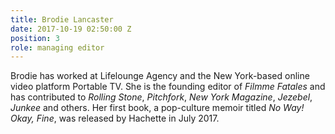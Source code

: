 ```yaml
---
title: Brodie Lancaster
date: 2017-10-19 02:50:00 Z
position: 3
role: managing editor
---
```


Brodie has worked at Lifelounge Agency and the New York-based online video platform Portable TV. She is the founding editor of *Filmme Fatales* and has contributed to *Rolling Stone*, *Pitchfork*, *New York Magazine*, *Jezebel*, *Junkee* and others. Her first book, a pop-culture memoir titled *No Way! Okay, Fine*, was released by Hachette in July 2017.